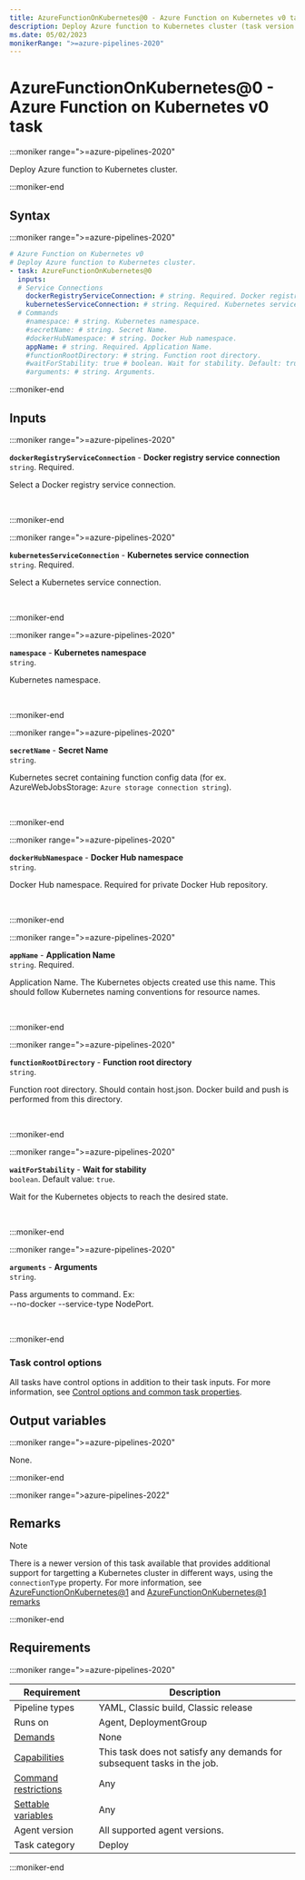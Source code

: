 ```yaml
---
title: AzureFunctionOnKubernetes@0 - Azure Function on Kubernetes v0 task
description: Deploy Azure function to Kubernetes cluster (task version 0).
ms.date: 05/02/2023
monikerRange: ">=azure-pipelines-2020"
---
```


# AzureFunctionOnKubernetes@0 - Azure Function on Kubernetes v0 task

<!-- :::description::: -->
:::moniker range=">=azure-pipelines-2020"

<!-- :::editable-content name="description"::: -->
Deploy Azure function to Kubernetes cluster.
<!-- :::editable-content-end::: -->

:::moniker-end
<!-- :::description-end::: -->

<!-- :::syntax::: -->
## Syntax

:::moniker range=">=azure-pipelines-2020"

```yaml
# Azure Function on Kubernetes v0
# Deploy Azure function to Kubernetes cluster.
- task: AzureFunctionOnKubernetes@0
  inputs:
  # Service Connections
    dockerRegistryServiceConnection: # string. Required. Docker registry service connection. 
    kubernetesServiceConnection: # string. Required. Kubernetes service connection. 
  # Commands
    #namespace: # string. Kubernetes namespace. 
    #secretName: # string. Secret Name. 
    #dockerHubNamespace: # string. Docker Hub namespace. 
    appName: # string. Required. Application Name. 
    #functionRootDirectory: # string. Function root directory. 
    #waitForStability: true # boolean. Wait for stability. Default: true.
    #arguments: # string. Arguments.
```

:::moniker-end
<!-- :::syntax-end::: -->

<!-- :::inputs::: -->
## Inputs

<!-- :::item name="dockerRegistryServiceConnection"::: -->
:::moniker range=">=azure-pipelines-2020"

**`dockerRegistryServiceConnection`** - **Docker registry service connection**<br>
`string`. Required.<br>
<!-- :::editable-content name="helpMarkDown"::: -->
Select a Docker registry service connection.
<!-- :::editable-content-end::: -->
<br>

:::moniker-end
<!-- :::item-end::: -->
<!-- :::item name="kubernetesServiceConnection"::: -->
:::moniker range=">=azure-pipelines-2020"

**`kubernetesServiceConnection`** - **Kubernetes service connection**<br>
`string`. Required.<br>
<!-- :::editable-content name="helpMarkDown"::: -->
Select a Kubernetes service connection.
<!-- :::editable-content-end::: -->
<br>

:::moniker-end
<!-- :::item-end::: -->
<!-- :::item name="namespace"::: -->
:::moniker range=">=azure-pipelines-2020"

**`namespace`** - **Kubernetes namespace**<br>
`string`.<br>
<!-- :::editable-content name="helpMarkDown"::: -->
Kubernetes namespace.
<!-- :::editable-content-end::: -->
<br>

:::moniker-end
<!-- :::item-end::: -->
<!-- :::item name="secretName"::: -->
:::moniker range=">=azure-pipelines-2020"

**`secretName`** - **Secret Name**<br>
`string`.<br>
<!-- :::editable-content name="helpMarkDown"::: -->
Kubernetes secret containing function config data (for ex. AzureWebJobsStorage: `Azure storage connection string`).
<!-- :::editable-content-end::: -->
<br>

:::moniker-end
<!-- :::item-end::: -->
<!-- :::item name="dockerHubNamespace"::: -->
:::moniker range=">=azure-pipelines-2020"

**`dockerHubNamespace`** - **Docker Hub namespace**<br>
`string`.<br>
<!-- :::editable-content name="helpMarkDown"::: -->
Docker Hub namespace. Required for private Docker Hub repository.
<!-- :::editable-content-end::: -->
<br>

:::moniker-end
<!-- :::item-end::: -->
<!-- :::item name="appName"::: -->
:::moniker range=">=azure-pipelines-2020"

**`appName`** - **Application Name**<br>
`string`. Required.<br>
<!-- :::editable-content name="helpMarkDown"::: -->
Application Name. The Kubernetes objects created use this name. This should follow Kubernetes naming conventions for resource names.
<!-- :::editable-content-end::: -->
<br>

:::moniker-end
<!-- :::item-end::: -->
<!-- :::item name="functionRootDirectory"::: -->
:::moniker range=">=azure-pipelines-2020"

**`functionRootDirectory`** - **Function root directory**<br>
`string`.<br>
<!-- :::editable-content name="helpMarkDown"::: -->
Function root directory. Should contain host.json. Docker build and push is performed from this directory.
<!-- :::editable-content-end::: -->
<br>

:::moniker-end
<!-- :::item-end::: -->
<!-- :::item name="waitForStability"::: -->
:::moniker range=">=azure-pipelines-2020"

**`waitForStability`** - **Wait for stability**<br>
`boolean`. Default value: `true`.<br>
<!-- :::editable-content name="helpMarkDown"::: -->
Wait for the Kubernetes objects to reach the desired state.
<!-- :::editable-content-end::: -->
<br>

:::moniker-end
<!-- :::item-end::: -->
<!-- :::item name="arguments"::: -->
:::moniker range=">=azure-pipelines-2020"

**`arguments`** - **Arguments**<br>
`string`.<br>
<!-- :::editable-content name="helpMarkDown"::: -->
Pass arguments to command. Ex:<br>--no-docker --service-type NodePort.
<!-- :::editable-content-end::: -->
<br>

:::moniker-end
<!-- :::item-end::: -->

### Task control options

All tasks have control options in addition to their task inputs. For more information, see [Control options and common task properties](/azure/devops/pipelines/yaml-schema/steps-task#common-task-properties).
<!-- :::inputs-end::: -->

<!-- :::outputVariables::: -->
## Output variables

:::moniker range=">=azure-pipelines-2020"

None.

:::moniker-end
<!-- :::outputVariables-end::: -->

<!-- :::remarks::: -->
<!-- :::editable-content name="remarks"::: -->
:::moniker range=">azure-pipelines-2022"

## Remarks

> [!NOTE]
> There is a newer version of this task available that provides additional support for targetting a Kubernetes cluster in different ways, using the `connectionType` property. For more information, see [AzureFunctionOnKubernetes@1](./azure-function-on-kubernetes-v1.md) and [AzureFunctionOnKubernetes@1 remarks](./azure-function-on-kubernetes-v1.md#remarks)

:::moniker-end
<!-- :::editable-content-end::: -->
<!-- :::remarks-end::: -->

<!-- :::examples::: -->
<!-- :::editable-content name="examples"::: -->
<!-- :::editable-content-end::: -->
<!-- :::examples-end::: -->

<!-- :::properties::: -->
## Requirements

:::moniker range=">=azure-pipelines-2020"

| Requirement | Description |
|-------------|-------------|
| Pipeline types | YAML, Classic build, Classic release |
| Runs on | Agent, DeploymentGroup |
| [Demands](/azure/devops/pipelines/process/demands) | None |
| [Capabilities](/azure/devops/pipelines/agents/agents#capabilities) | This task does not satisfy any demands for subsequent tasks in the job. |
| [Command restrictions](/azure/devops/pipelines/security/templates#agent-logging-command-restrictions) | Any |
| [Settable variables](/azure/devops/pipelines/security/templates#agent-logging-command-restrictions) | Any |
| Agent version | All supported agent versions. |
| Task category | Deploy |

:::moniker-end
<!-- :::properties-end::: -->

<!-- :::see-also::: -->
<!-- :::editable-content name="seeAlso"::: -->
<!-- :::editable-content-end::: -->
<!-- :::see-also-end::: -->